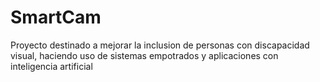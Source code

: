 # SmartCam
Proyecto destinado a mejorar la inclusion de personas con discapacidad visual, haciendo uso de sistemas empotrados y aplicaciones con inteligencia artificial
